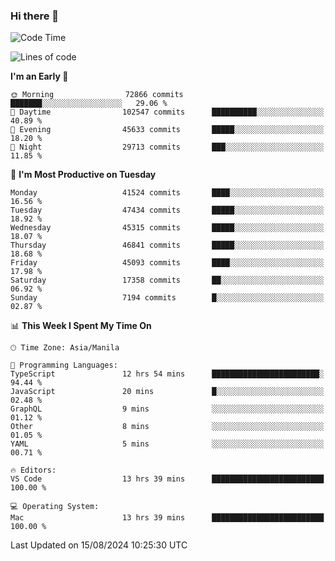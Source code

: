### Hi there 👋

<!--START_SECTION:waka-->
![Code Time](http://img.shields.io/badge/Code%20Time-5%2C449%20hrs%2047%20mins-blue)

![Lines of code](https://img.shields.io/badge/From%20Hello%20World%20I%27ve%20Written-115.2%20million%20lines%20of%20code-blue)

**I'm an Early 🐤** 

```text
🌞 Morning                72866 commits       ███████░░░░░░░░░░░░░░░░░░   29.06 % 
🌆 Daytime                102547 commits      ██████████░░░░░░░░░░░░░░░   40.89 % 
🌃 Evening                45633 commits       █████░░░░░░░░░░░░░░░░░░░░   18.20 % 
🌙 Night                  29713 commits       ███░░░░░░░░░░░░░░░░░░░░░░   11.85 % 
```
📅 **I'm Most Productive on Tuesday** 

```text
Monday                   41524 commits       ████░░░░░░░░░░░░░░░░░░░░░   16.56 % 
Tuesday                  47434 commits       █████░░░░░░░░░░░░░░░░░░░░   18.92 % 
Wednesday                45315 commits       █████░░░░░░░░░░░░░░░░░░░░   18.07 % 
Thursday                 46841 commits       █████░░░░░░░░░░░░░░░░░░░░   18.68 % 
Friday                   45093 commits       ████░░░░░░░░░░░░░░░░░░░░░   17.98 % 
Saturday                 17358 commits       ██░░░░░░░░░░░░░░░░░░░░░░░   06.92 % 
Sunday                   7194 commits        █░░░░░░░░░░░░░░░░░░░░░░░░   02.87 % 
```


📊 **This Week I Spent My Time On** 

```text
🕑︎ Time Zone: Asia/Manila

💬 Programming Languages: 
TypeScript               12 hrs 54 mins      ████████████████████████░   94.44 % 
JavaScript               20 mins             █░░░░░░░░░░░░░░░░░░░░░░░░   02.48 % 
GraphQL                  9 mins              ░░░░░░░░░░░░░░░░░░░░░░░░░   01.12 % 
Other                    8 mins              ░░░░░░░░░░░░░░░░░░░░░░░░░   01.05 % 
YAML                     5 mins              ░░░░░░░░░░░░░░░░░░░░░░░░░   00.71 % 

🔥 Editors: 
VS Code                  13 hrs 39 mins      █████████████████████████   100.00 % 

💻 Operating System: 
Mac                      13 hrs 39 mins      █████████████████████████   100.00 % 
```


 Last Updated on 15/08/2024 10:25:30 UTC
<!--END_SECTION:waka-->


<!--
**rad182/rad182** is a ✨ _special_ ✨ repository because its `README.md` (this file) appears on your GitHub profile.

Here are some ideas to get you started:

- 🔭 I’m currently working on ...
- 🌱 I’m currently learning ...
- 👯 I’m looking to collaborate on ...
- 🤔 I’m looking for help with ...
- 💬 Ask me about ...
- 📫 How to reach me: ...
- 😄 Pronouns: ...
- ⚡ Fun fact: ...
-->
